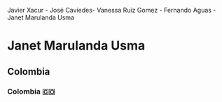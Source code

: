 Javier Xacur - José Caviedes- Vanessa Ruiz Gomez - Fernando Aguas - Janet Marulanda Usma

# Janet Marulanda Usma

## Colombia

### Colombia :colombia:
